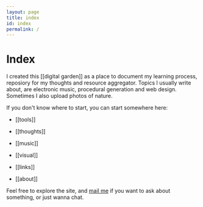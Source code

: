 ```yaml
---
layout: page
title: index
id: index
permalink: /
---
```


# Index

I created this [[digital garden]] as a place to document my learning process, reposiory for my thoughts and resource aggregator. Topics I usually write about, are electronic music, procedural generation and web design. Sometimes I also upload photos of nature.

If you don't know where to start, you can start somewhere here:

* [[tools]]

* [[thoughts]]

* [[music]]

* [[visual]]

* [[links]]

* [[about]]

Feel free to explore the site, and [mail me](mailto:tymon.zaniewski.pl@gmail.com) if you want to ask about something, or just wanna chat.

<style>
  .wrapper {
    max-width: 46em;
  }
</style>
